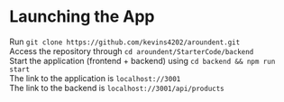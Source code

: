 # Launching the App
Run
`git clone https://github.com/kevins4202/aroundent.git`\
Access the repository through
`cd aroundent/StarterCode/backend`\
Start the application (frontend + backend) using 
`cd backend && npm run start`\
The link to the application is 
`localhost://3001`\
The link to the backend is
`localhost://3001/api/products`
